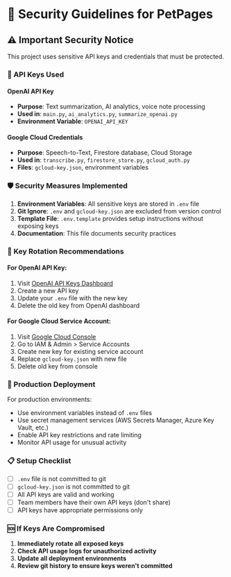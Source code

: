 # 🔐 Security Guidelines for PetPages

## ⚠️ Important Security Notice

This project uses sensitive API keys and credentials that must be protected.

### 🔑 API Keys Used

#### OpenAI API Key
- **Purpose**: Text summarization, AI analytics, voice note processing
- **Used in**: `main.py`, `ai_analytics.py`, `summarize_openai.py`
- **Environment Variable**: `OPENAI_API_KEY`

#### Google Cloud Credentials
- **Purpose**: Speech-to-Text, Firestore database, Cloud Storage
- **Used in**: `transcribe.py`, `firestore_store.py`, `gcloud_auth.py`
- **Files**: `gcloud-key.json`, environment variables

### 🛡️ Security Measures Implemented

1. **Environment Variables**: All sensitive keys are stored in `.env` file
2. **Git Ignore**: `.env` and `gcloud-key.json` are excluded from version control
3. **Template File**: `.env.template` provides setup instructions without exposing keys
4. **Documentation**: This file documents security practices

### 🔄 Key Rotation Recommendations

#### For OpenAI API Key:
1. Visit [OpenAI API Keys Dashboard](https://platform.openai.com/api-keys)
2. Create a new API key
3. Update your `.env` file with the new key
4. Delete the old key from OpenAI dashboard

#### For Google Cloud Service Account:
1. Visit [Google Cloud Console](https://console.cloud.google.com/)
2. Go to IAM & Admin > Service Accounts
3. Create new key for existing service account
4. Replace `gcloud-key.json` with new file
5. Delete old key from console

### 🚀 Production Deployment

For production environments:
- Use environment variables instead of `.env` files
- Use secret management services (AWS Secrets Manager, Azure Key Vault, etc.)
- Enable API key restrictions and rate limiting
- Monitor API usage for unusual activity

### 📋 Setup Checklist

- [ ] `.env` file is not committed to git
- [ ] `gcloud-key.json` is not committed to git
- [ ] All API keys are valid and working
- [ ] Team members have their own API keys (don't share)
- [ ] API keys have appropriate permissions only

### 🆘 If Keys Are Compromised

1. **Immediately rotate all exposed keys**
2. **Check API usage logs for unauthorized activity**
3. **Update all deployment environments**
4. **Review git history to ensure keys weren't committed**
